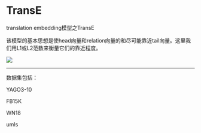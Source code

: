 # TransE

translation embedding模型之TransE

该模型的基本思想是使head向量和relation向量的和尽可能靠近tail向量。这里我们用L1或L2范数来衡量它们的靠近程度。

![](https://tva1.sinaimg.cn/large/0081Kckwly1gm3x05c98tj30f70d9t9w.jpg)

***

数据集包括：

YAGO3-10

FB15K

WN18

umls

